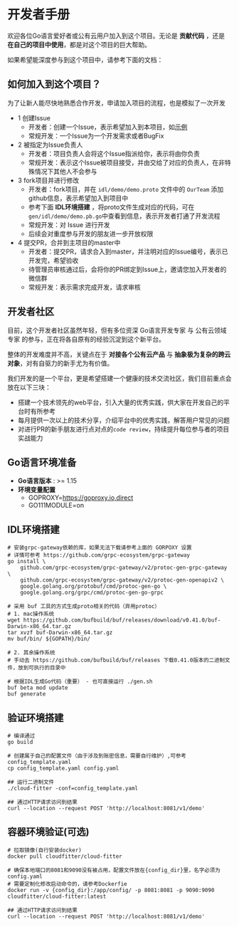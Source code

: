 # 开发者手册

欢迎各位Go语言爱好者或公有云用户加入到这个项目。无论是 **贡献代码** ，还是 **在自己的项目中使用**，都是对这个项目的巨大帮助。

如果希望能深度参与到这个项目中，请参考下面的文档：

## 如何加入到这个项目？

为了让新人能尽快地熟悉合作开发，申请加入项目的流程，也是模拟了一次开发

- 1 创建Issue
  - 开发者：创建一个Issue，表示希望加入到本项目，如[示例](https://github.com/cloud-fitter/cloud-fitter/issues/8)
  - 常规开发：一个Issue为一个开发需求或者BugFix
- 2 被指定为Issue负责人
  - 开发者：项目负责人会将这个Issue指派给你，表示将由你负责
  - 常规开发：表示这个Issue被项目接受，并由交给了对应的负责人，在非特殊情况下其他人不会参与
- 3 fork项目并进行修改
  - 开发者：fork项目，并在 `idl/demo/demo.proto` 文件中的 `OurTeam` 添加github信息，表示希望加入到项目中
  - 参考下面 **IDL环境搭建** ，将proto文件生成对应的代码，可在 `gen/idl/demo/demo.pb.go`中查看到信息，表示开发者打通了开发流程
  - 常规开发：对 Issue 进行开发
  - 后续会对重度参与开发的朋友进一步开放权限
- 4 提交PR，合并到主项目的master中
  - 开发者：提交PR，请求合入到master，并注明对应的Issue编号，表示已开发完，希望验收
  - 待管理员审核通过后，会将你的PR绑定到Issue上，邀请您加入开发者的微信群
  - 常规开发：表示需求完成开发，请求审核

## 开发者社区

目前，这个开发者社区虽然年轻，但有多位资深 Go语言开发专家 与 公有云领域专家 的参与，正在将各自原有的经验沉淀到这个新平台。

整体的开发难度并不高，关键点在于 **对接各个公有云产品** 与 **抽象极为复杂的跨云对象**，对有自驱力的新手尤为有价值。

我们开发的是一个平台，更是希望搭建一个健康的技术交流社区，我们目前重点会放在以下三块：

- 搭建一个技术领先的web平台，引入大量的优秀实践，供大家在开发自己的平台时有所参考
- 每月提供一次以上的技术分享，介绍平台中的优秀实践，解答用户常见的问题
- 对进行PR的新手朋友进行点对点的`code review`，持续提升每位参与者的项目实战能力

## Go语言环境准备

- **Go语言版本** : >= 1.15
- **环境变量配置**
  - GOPROXY=https://goproxy.io,direct
  - GO111MODULE=on

## IDL环境搭建

```shell script
# 安装grpc-gateway依赖的库，如果无法下载请参考上面的 GORPOXY 设置
# 详情可参考 https://github.com/grpc-ecosystem/grpc-gateway
go install \
    github.com/grpc-ecosystem/grpc-gateway/v2/protoc-gen-grpc-gateway \
    github.com/grpc-ecosystem/grpc-gateway/v2/protoc-gen-openapiv2 \
    google.golang.org/protobuf/cmd/protoc-gen-go \
    google.golang.org/grpc/cmd/protoc-gen-go-grpc

# 采用 buf 工具的方式生成proto相关的代码（弃用protoc）
# 1. mac操作系统
wget https://github.com/bufbuild/buf/releases/download/v0.41.0/buf-Darwin-x86_64.tar.gz
tar xvzf buf-Darwin-x86_64.tar.gz
mv buf/bin/ ${GOPATH}/bin/

# 2. 其余操作系统
# 手动去 https://github.com/bufbuild/buf/releases 下载0.41.0版本的二进制文件，放到可执行的目录中

# 根据IDL生成Go代码（重要） - 也可直接运行 ./gen.sh
buf beta mod update
buf generate
```

## 验证环境搭建

```shell script
# 编译通过
go build 

# 创建属于自己的配置文件（由于涉及到账密信息，需要自行维护）,可参考 config_template.yaml
cp config_template.yaml config.yaml

## 运行二进制文件
./cloud-fitter -conf=config_template.yaml

## 通过HTTP请求访问到结果
curl --location --request POST 'http://localhost:8081/v1/demo'
```

## 容器环境验证(可选)

```shell script
# 拉取镜像(自行安装docker)
docker pull cloudfitter/cloud-fitter

# 确保本地端口的8081和9090没有被占用，配置文件放在{config_dir}里，名字必须为 config.yaml
# 需要定制化修改启动命令的，请参考Dockerfie
docker run -v {config_dir}:/app/config/ -p 8081:8081 -p 9090:9090 cloudfitter/cloud-fitter:latest

## 通过HTTP请求访问到结果
curl --location --request POST 'http://localhost:8081/v1/demo'
```
